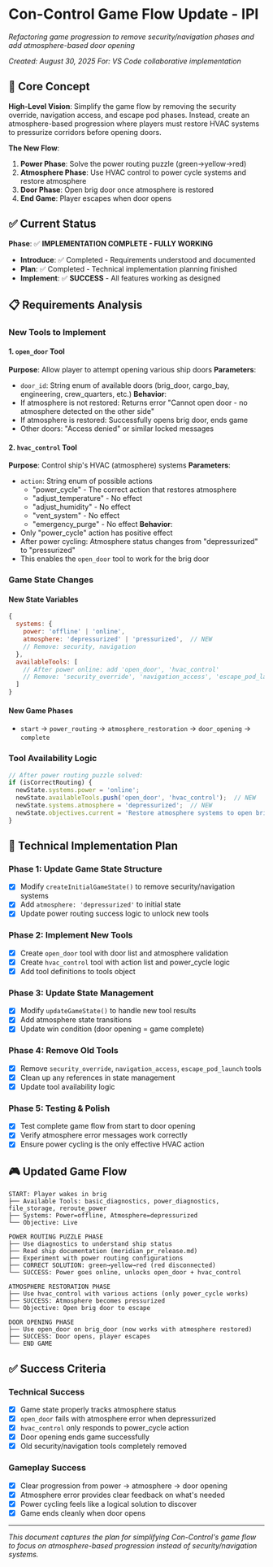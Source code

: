 # Con-Control Game Flow Update - IPI

*Refactoring game progression to remove security/navigation phases and add atmosphere-based door opening*

*Created: August 30, 2025*
*For: VS Code collaborative implementation*

## 🎯 Core Concept

**High-Level Vision**: Simplify the game flow by removing the security override, navigation access, and escape pod phases. Instead, create an atmosphere-based progression where players must restore HVAC systems to pressurize corridors before opening doors.

**The New Flow**:
1. **Power Phase**: Solve the power routing puzzle (green→yellow→red)
2. **Atmosphere Phase**: Use HVAC control to power cycle systems and restore atmosphere
3. **Door Phase**: Open brig door once atmosphere is restored
4. **End Game**: Player escapes when door opens

## ✅ **Current Status**

**Phase**: ✅ **IMPLEMENTATION COMPLETE - FULLY WORKING**
- **Introduce**: ✅ Completed - Requirements understood and documented
- **Plan**: ✅ Completed - Technical implementation planning finished
- **Implement**: ✅ **SUCCESS** - All features working as designed

## 📋 **Requirements Analysis**

### **New Tools to Implement**

#### 1. `open_door` Tool
**Purpose**: Allow player to attempt opening various ship doors
**Parameters**:
- `door_id`: String enum of available doors (brig_door, cargo_bay, engineering, crew_quarters, etc.)
**Behavior**:
- If atmosphere is not restored: Returns error "Cannot open door - no atmosphere detected on the other side"
- If atmosphere is restored: Successfully opens brig door, ends game
- Other doors: "Access denied" or similar locked messages

#### 2. `hvac_control` Tool  
**Purpose**: Control ship's HVAC (atmosphere) systems
**Parameters**:
- `action`: String enum of possible actions
  - "power_cycle" - The correct action that restores atmosphere
  - "adjust_temperature" - No effect
  - "adjust_humidity" - No effect  
  - "vent_system" - No effect
  - "emergency_purge" - No effect
**Behavior**:
- Only "power_cycle" action has positive effect
- After power cycling: Atmosphere status changes from "depressurized" to "pressurized"
- This enables the `open_door` tool to work for the brig door

### **Game State Changes**

#### **New State Variables**
```javascript
{
  systems: {
    power: 'offline' | 'online',
    atmosphere: 'depressurized' | 'pressurized',  // NEW
    // Remove: security, navigation
  },
  availableTools: [
    // After power online: add 'open_door', 'hvac_control'
    // Remove: 'security_override', 'navigation_access', 'escape_pod_launch'
  ]
}
```

#### **New Game Phases**
- `start` → `power_routing` → `atmosphere_restoration` → `door_opening` → `complete`

### **Tool Availability Logic**
```javascript
// After power routing puzzle solved:
if (isCorrectRouting) {
  newState.systems.power = 'online';
  newState.availableTools.push('open_door', 'hvac_control');  // NEW
  newState.systems.atmosphere = 'depressurized';  // NEW
  newState.objectives.current = 'Restore atmosphere systems to open brig door';
}
```

## 🔧 **Technical Implementation Plan**

### **Phase 1: Update Game State Structure**
- [x] Modify `createInitialGameState()` to remove security/navigation systems
- [x] Add `atmosphere: 'depressurized'` to initial state
- [x] Update power routing success logic to unlock new tools

### **Phase 2: Implement New Tools**
- [x] Create `open_door` tool with door list and atmosphere validation
- [x] Create `hvac_control` tool with action list and power_cycle logic
- [x] Add tool definitions to tools object

### **Phase 3: Update State Management**
- [x] Modify `updateGameState()` to handle new tool results
- [x] Add atmosphere state transitions
- [x] Update win condition (door opening = game complete)

### **Phase 4: Remove Old Tools**
- [x] Remove `security_override`, `navigation_access`, `escape_pod_launch` tools
- [x] Clean up any references in state management
- [x] Update tool availability logic

### **Phase 5: Testing & Polish**
- [x] Test complete game flow from start to door opening
- [x] Verify atmosphere error messages work correctly
- [x] Ensure power cycling is the only effective HVAC action

## 🎮 **Updated Game Flow**

```
START: Player wakes in brig
├── Available Tools: basic_diagnostics, power_diagnostics, file_storage, reroute_power
├── Systems: Power=offline, Atmosphere=depressurized
└── Objective: Live

POWER ROUTING PUZZLE PHASE
├── Use diagnostics to understand ship status
├── Read ship documentation (meridian_pr_release.md)
├── Experiment with power routing configurations
├── CORRECT SOLUTION: green→yellow→red (red disconnected)
└── SUCCESS: Power goes online, unlocks open_door + hvac_control

ATMOSPHERE RESTORATION PHASE
├── Use hvac_control with various actions (only power_cycle works)
├── SUCCESS: Atmosphere becomes pressurized
└── Objective: Open brig door to escape

DOOR OPENING PHASE
├── Use open_door on brig_door (now works with atmosphere restored)
├── SUCCESS: Door opens, player escapes
└── END GAME
```

## ✅ **Success Criteria**

### **Technical Success**
- [x] Game state properly tracks atmosphere status
- [x] `open_door` fails with atmosphere error when depressurized
- [x] `hvac_control` only responds to power_cycle action
- [x] Door opening ends game successfully
- [x] Old security/navigation tools completely removed

### **Gameplay Success**
- [x] Clear progression from power → atmosphere → door opening
- [x] Atmosphere error provides clear feedback on what's needed
- [x] Power cycling feels like a logical solution to discover
- [x] Game ends cleanly when door opens

---

*This document captures the plan for simplifying Con-Control's game flow to focus on atmosphere-based progression instead of security/navigation systems.*
